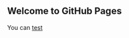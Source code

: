 ## Welcome to GitHub Pages

You can [test](https://github.com/svcrobotics/base_de_connaissances/edit/master/test.md)
